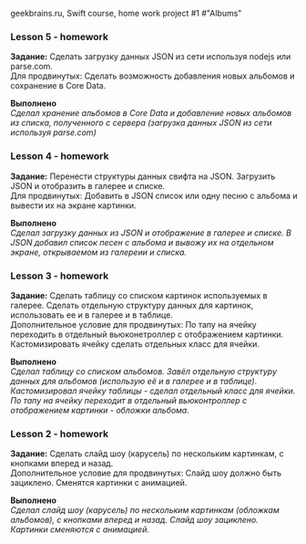 geekbrains.ru, Swift course, home work project #1
#"Albums"

### Lesson 5 - homework
**Задание:** Сделать загрузку данных JSON из сети используя nodejs или parse.com.   
Для продвинутых: Сделать возможность добавления новых альбомов и сохранение в Core Data.

**Выполнено**   
*Сделал хранение альбомов в Core Data и добавление новых альбомов из списка, полученного с сервера (загрузка данных JSON из сети используя parse.com)*

### Lesson 4 - homework
**Задание:** Перенести структуры данных свифта на JSON. Загрузить JSON и отобразить в галерее и списке.     
Для продвинутых: Добавить в JSON список или одну песню с альбома и вывести их на экране картинки.

**Выполнено**    
*Сделал загрузку данных из JSON и отображение в галерее и списке. В JSON добавил список песен с альбома и вывожу их на отдельном экране, открываемом из галереии и списка.*

### Lesson 3 - homework
**Задание:** Сделать таблицу со списком картинок используемых в галерее. Сделать отдельную структуру данных для картинок, использовать ее и в галерее и в таблице.   
Дополнительное условие для продвинутых: По тапу на ячейку переходить в отдельный вьюконетроллер с отображением картинки. Кастомизировать ячейку сделать отдельных класс для ячейки.

**Выполнено**    
*Сделал таблицу со списком альбомов. Завёл отдельную структуру данных для альбомов (использую её и в галерее и в таблице). Кастомизировал ячейку таблицы - сделал отдельный класс для ячейки. По тапу на ячейку переходит в отдельный вьюконтроллер с отображением картинки - обложки альбома.*

### Lesson 2 - homework
**Задание:** Сделать слайд шоу (карусель) по нескольким картинкам, с кнопками вперед и назад.   
Дополнительное условие для продвинутых: Слайд шоу должно быть зациклено. Сменятся картинки с анимацией.

**Выполнено**     
*Сделал слайд шоу (карусель) по нескольким картинкам (обложкам альбомов), с кнопками вперед и назад. Слайд шоу зациклено. Картинки сменяются с анимацией.*
